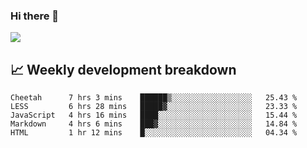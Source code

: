 ### Hi there 👋
<img align="center" src="https://github-readme-stats.vercel.app/api?username=Tumao727&show_icons=true&hide_title=true&theme=dracula" />


## 📈 Weekly development breakdown
<!--START_SECTION:waka-->
```text
Cheetah      7 hrs 3 mins    ██████▒░░░░░░░░░░░░░░░░░░   25.43 % 
LESS         6 hrs 28 mins   █████▓░░░░░░░░░░░░░░░░░░░   23.33 % 
JavaScript   4 hrs 16 mins   ████░░░░░░░░░░░░░░░░░░░░░   15.44 % 
Markdown     4 hrs 6 mins    ███▓░░░░░░░░░░░░░░░░░░░░░   14.84 % 
HTML         1 hr 12 mins    █░░░░░░░░░░░░░░░░░░░░░░░░   04.34 % 
```
<!--END_SECTION:waka-->